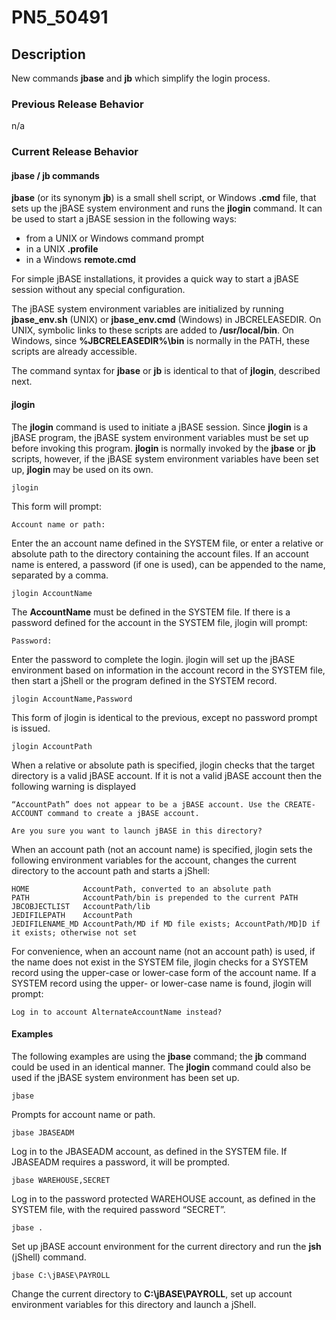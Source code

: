 # PN5_50491

<PageHeader />

## Description

New commands **jbase** and **jb** which simplify the login process.

### Previous Release Behavior

n/a

### Current Release Behavior

#### jbase / jb commands

**jbase** (or its synonym **jb**) is a small shell script, or Windows **.cmd** file, that sets up the jBASE system environment and runs the **jlogin** command. It can be used to start a jBASE session in the following ways:

- from a UNIX or Windows command prompt
- in a UNIX **.profile**
- in a Windows **remote.cmd**

For simple jBASE installations, it provides a quick way to start a jBASE session without any special configuration.

The jBASE system environment variables are initialized by running **jbase\_env.sh** (UNIX) or **jbase\_env.cmd** (Windows) in JBCRELEASEDIR. On UNIX, symbolic links to these scripts are added to **/usr/local/bin**. On Windows, since **%JBCRELEASEDIR%\bin** is normally in the PATH, these scripts are already accessible.

The command syntax for **jbase** or **jb** is identical to that of **jlogin**, described next.

#### jlogin

The **jlogin** command is used to initiate a jBASE session. Since **jlogin** is a jBASE program, the jBASE system environment variables must be set up before invoking this program. **jlogin** is normally invoked by the **jbase** or **jb** scripts, however, if the jBASE system environment variables have been set up, **jlogin** may be used on its own.

```
jlogin
```

This form will prompt:

```
Account name or path:
```

Enter the an account name defined in the SYSTEM file, or enter a relative or absolute path to the directory containing the account files. If an account name is entered, a password (if one is used), can be appended to the name, separated by a comma.

```
jlogin AccountName
```

The **AccountName** must be defined in the SYSTEM file. If there is a password defined for the account in the SYSTEM file, jlogin will prompt:

```
Password:
```

Enter the password to complete the login. jlogin will set up the jBASE environment based on information in the account record in the SYSTEM file, then start a jShell or the program defined in the SYSTEM record.

```
jlogin AccountName,Password
```

This form of jlogin is identical to the previous, except no password prompt is issued.

```
jlogin AccountPath
```

When a relative or absolute path is specified, jlogin checks that the target directory is a valid jBASE account. If it is not a valid jBASE account then the following warning is displayed

```
“AccountPath” does not appear to be a jBASE account. Use the CREATE-ACCOUNT command to create a jBASE account.

Are you sure you want to launch jBASE in this directory?
```

When an account path (not an account name) is specified, jlogin sets the following environment variables for the account, changes the current directory to the account path and starts a jShell:

```
HOME            AccountPath, converted to an absolute path
PATH            AccountPath/bin is prepended to the current PATH
JBCOBJECTLIST   AccountPath/lib
JEDIFILEPATH    AccountPath
JEDIFILENAME_MD AccountPath/MD if MD file exists; AccountPath/MD]D if it exists; otherwise not set
```

For convenience, when an account name (not an account path) is used, if the name does not exist in the SYSTEM file, jlogin checks for a SYSTEM record using the upper-case or lower-case form of the account name. If a SYSTEM record using the upper- or lower-case name is found, jlogin will prompt:

```
Log in to account AlternateAccountName instead?
```

#### Examples

The following examples are using the **jbase** command; the **jb** command could be used in an identical manner. The **jlogin** command could also be used if the jBASE system environment has been set up.

```
jbase
```

Prompts for account name or path.

```
jbase JBASEADM
```

Log in to the JBASEADM account, as defined in the SYSTEM file. If JBASEADM requires a password, it will be prompted.

```
jbase WAREHOUSE,SECRET
```

Log in to the password protected WAREHOUSE account, as defined in the SYSTEM file, with the required password “SECRET”.

```
jbase .
```

Set up jBASE account environment for the current directory and run the **jsh** (jShell) command.

```
jbase C:\jBASE\PAYROLL
```

Change the current directory to **C:\jBASE\PAYROLL**, set up account environment variables for this directory and launch a jShell.

  
<PageFooter />
